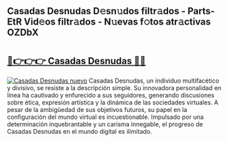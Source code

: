 ## Casadas Desnudas D𝚎sn𝚞dos filtr𝚊dos - Parts-EtR Vid𝚎os filtr𝚊dos - N𝚞evas f𝚘tos atr𝚊ctivas OZDbX

# <h2><a href="http://mbarsl.tromn.icu/?c=Casadas+Desnudas">🔗👉👉👉 Casadas Desnudas 🔗🔗</a></h2>

[![Casadas Desnudas nuevo](https://i.imgur.com/pEAQMta.gif)](http://mbarsl.tromn.icu/?c=Casadas+Desnudas)
Casadas Desnudas, un individuo multifacético y divisivo, se resiste a la descripción simple. Su innovadora personalidad en línea ha cautivado y enfurecido a sus seguidores, generando discusiones sobre ética, expresión artística y la dinámica de las sociedades virtuales. A pesar de la ambigüedad de sus objetivos futuros, su papel en la configuración del mundo virtual es incuestionable. Impulsado por una determinación inquebrantable y un carisma innegable, el progreso de Casadas Desnudas en el mundo digital es ilimitado.
